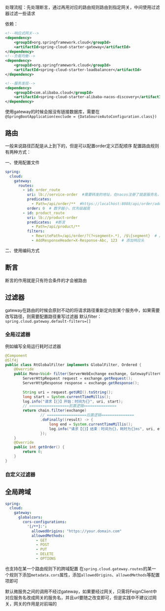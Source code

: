 处理流程：先处理断言，通过再用对应的路由规则路由到指定网关，中间使用过滤器过滤一些请求

依赖：
```xml
<!--响应式网关-->
<dependency>
    <groupId>org.springframework.cloud</groupId>
    <artifactId>spring-cloud-starter-gateway</artifactId>
</dependency>
<!--负载均衡-->
<dependency>
    <groupId>org.springframework.cloud</groupId>
    <artifactId>spring-cloud-starter-loadbalancer</artifactId>
</dependency>

<!--服务发现-->
<dependency>
    <groupId>com.alibaba.cloud</groupId>
    <artifactId>spring-cloud-starter-alibaba-nacos-discovery</artifactId>
</dependency>
```



使用gateway的时候会报没有链接数据库，需要在`@SpringBootApplication(exclude = {DataSourceAutoConfiguration.class})`


## 路由
一般来说路径匹配是从上到下的，但是可以配置order定义匹配顺序
配置路由规则有两种方式：

一、使用配置文件

```yml title:application.yml
spring:
  cloud:
    gateway:
      routes:
        - id: order_route
          uri: lb://service-order  #需要转发的地址，在nacos注册了就是服务名，lb代表负载均衡
          predicates:
            - Path=/api/order/**  #https://localhost:8088/api/order/add  路由到 https://example.org:8020/api/order/add
          order: 0  # 数字越小，优先级越高
        - id: product_route
          uri: lb://product-order
          predicates:  #断言
            - Path=/api/product/**
          filters: 
            - RewritePath=/api/order/?(?<segment>.*), /$\{segment}  # /api/order/a -> /a
            - AddResponseHeader=X-Response-Abc, 123  # 添加响应头
```



二、使用编码方式



## 断言
断言的作用就是只有符合条件的才会被路由



## 过滤器
gateway在路由的时候会原封不动的将请求路径重新定向到某个服务中，如果需要改写路径，则需要配置路径重写过滤器
默认filter：`spring.cloud.gateway.default-filters=[]`

### 全局过滤器
例如编写全局运行耗时过滤器
```java
@Component
@Slf4j  
public class RtGlobalFilter implements GlobalFilter, Ordered {  
    @Override  
    public Mono<Void> filter(ServerWebExchange exchange, GatewayFilterChain chain) {  
        ServerHttpRequest request = exchange.getRequest();  
        ServerHttpResponse response = exchange.getResponse();  
          
        String uri = request.getURI().toString();  
        long start = System.currentTimeMillis();  
        log.info("请求【{}】开始：时间为{}", uri, start);  
        // ==================前置逻辑===============  
        return chain.filter(exchange)  
                // ==================后置逻辑===============  
                .doFinally((result) -> {  
                    long end = System.currentTimeMillis();  
                    log.info("请求【{}】结束：时间为{}，耗时为{}ms", uri, end, end - start);  
                });  
    }  
    @Override  
    public int getOrder() {  
        return 0;  
    }  
}
```

### 自定义过滤器


## 全局跨域
```yaml
spring:  
  cloud:  
    gateway:  
      globalcors:  
        cors-configurations:  
          '[/**]:':  
            allowedOrigins: "https://your.domain.com"  
            allowedMethods:  
              - GET  
              - POST  
              - PUT  
              - DELETE  
              - OPTIONS
```
也支持在某一个路由规则下的跨域配置
在`spring.cloud.gateway.routes`的某一个规则下添加`metadata.cors`属性，添加`allowedOrigins`、`allowedMethods`等配置项即可


默认微服务之间的调用不经过gateway，如果要经过网关，只需将FeignClient中对应服务名改成网关的服务名，并且url要随之改变即可，但是实践中不建议过网关，网关的作用是对前端的
